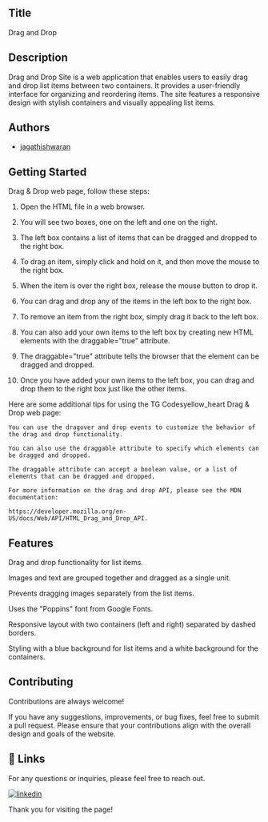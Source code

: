 
## Title

Drag and Drop


## Description 

Drag and Drop Site is a web application that enables users to easily drag and drop list items between two containers. It provides a user-friendly interface for organizing and reordering items. The site features a responsive design with stylish containers and visually appealing list items.

## Authors

- [jagathishwaran](https://www.github.com/jagathishwaran) 

    
## Getting Started

Drag & Drop web page, follow these steps:

   1. Open the HTML file in a web browser.

   2. You will see two boxes, one on the left and one on the right.

   3. The left box contains a list of items that can be dragged and dropped to the right box.

   4. To drag an item, simply click and hold on it, and then move the mouse to the right box.

   5. When the item is over the right box, release the mouse button to drop it.

   6. You can drag and drop any of the items in the left box to the right box.

   7. To remove an item from the right box, simply drag it back to the left box.

   8. You can also add your own items to the left box by creating new HTML elements with the draggable="true" attribute.

   9. The draggable="true" attribute tells the browser that the element can be dragged and dropped.

   10. Once you have added your own items to the left box, you can drag and drop them to the right box just like the other items.

Here are some additional tips for using the TG Codesyellow_heart Drag & Drop web page:

    You can use the dragover and drop events to customize the behavior of the drag and drop functionality.

    You can also use the draggable attribute to specify which elements can be dragged and dropped.

    The draggable attribute can accept a boolean value, or a list of elements that can be dragged and dropped.

    For more information on the drag and drop API, please see the MDN documentation:

    https://developer.mozilla.org/en-US/docs/Web/API/HTML_Drag_and_Drop_API.





## Features



Drag and drop functionality for list items.

Images and text are grouped together and dragged as a single unit.

Prevents dragging images separately from the list items.

Uses the "Poppins" font from Google Fonts.

Responsive layout with two containers (left and right) separated by dashed borders.

Styling with a blue background for list items and a white background for the containers.



## Contributing

Contributions are always welcome!

If you have any suggestions, improvements, or bug fixes, feel free to submit a pull request. Please ensure that your contributions align with the overall design and goals of the website. 


## 🔗 Links

For any questions or inquiries, please feel free to reach out. 

[![linkedin](https://img.shields.io/badge/linkedin-0A66C2?style=for-the-badge&logo=linkedin&logoColor=white)](https://www.linkedin.com/in/jagathishwaran-m-172928231)


Thank you for visiting the page!
